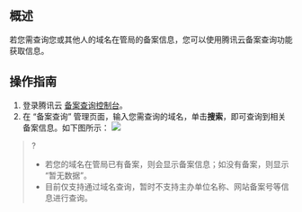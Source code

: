 
## 概述
若您需查询您或其他人的域名在管局的备案信息，您可以使用腾讯云备案查询功能获取信息。

## 操作指南
1. 登录腾讯云 [备案查询控制台](https://console.cloud.tencent.com/beian/search)。
2. 在 “备案查询” 管理页面，输入您需查询的域名，单击**搜索**，即可查询到相关备案信息。如下图所示：
![](https://qcloudimg.tencent-cloud.cn/raw/f448805107e9d0489a68f16823fa8136.png)
>?
>- 若您的域名在管局已有备案，则会显示备案信息；如没有备案，则显示 “暂无数据”。
>- 目前仅支持通过域名查询，暂时不支持主办单位名称、网站备案号等信息进行查询。







